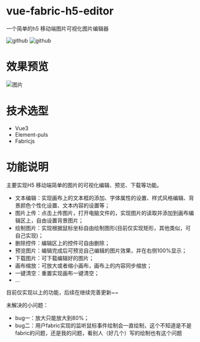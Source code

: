# vue-fabric-h5-editor
一个简单的h5 移动端图片可视化图片编辑器

![github](https://img.shields.io/badge/Vue-3.0-green.svg)
![github](https://img.shields.io/badge/fabric-4.5.1-green.svg)

# 效果预览
![图片](https://user-images.githubusercontent.com/65069676/127619465-7271e5f1-fa24-49d9-a1c7-73c4dd83ede0.png)

# 技术选型
- Vue3
- Element-puls
- Fabricjs

# 功能说明

主要实现H5 移动端简单的图片的可视化编辑、预览、下载等功能。

- 文本编辑：实现画布上的文本框的添加、字体属性的设置、样式风格编辑、背景颜色个性化设置、文本内容的设置等；
- 图片上传：点击上传图片，打开电脑文件的，实现图片的读取并添加到画布编辑区上，自由设置背景图片；
- 绘制图片：实现根据鼠标坐标自由绘制图形(目前仅实现矩形，其他类似，可自己实现)；
- 删除控件：编辑区上的控件可自由删除；
- 预览图片：编辑完成后可预览自己编辑的图片效果，并在右侧100%显示；
- 下载图片：可下载编辑好的图片；
- 画布缩放：可放大或者缩小画布，画布上的内容同步缩放；
- 一键清空：重置实现画布一键清空；
- ...


目前仅实现以上的功能，后续在继续完善更新~~

未解决的小问题：

- bug一：放大只能放大到80%；
- bug二：用户fabric实现的监听鼠标事件绘制会一直绘制，这个不知道是不是fabric的问题，还是我的问题，看别人（好几个）写的绘制也有这个问题
